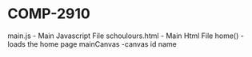 # COMP-2910

main.js             - Main Javascript File
schoulours.html     - Main Html File
home()              - loads the home page
mainCanvas          -canvas id name